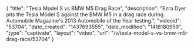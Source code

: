 {
    "title": "Tesla Model S vs BMW M5 Drag Race",
    "description": "Ezra Dyer pits the Tesla Model S against the BMW M5 in a drag race during Automobile Magazine's 2013 Automobile of the Year testing.",
    "videoid": "53704",
    "date_created": "1437693555",
    "date_modified": "1418180959",
    "type": "captivate",
    "layout": "video",
    "url": "\/v\/tesla-model-s-vs-bmw-m5-drag-race\/53704"
}